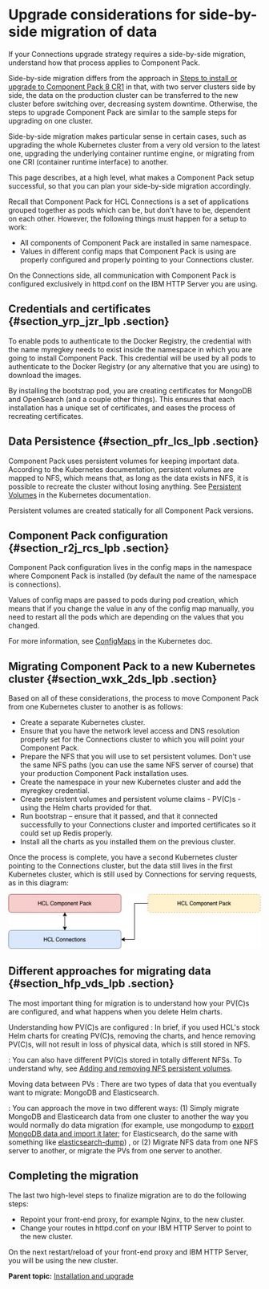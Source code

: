 # Upgrade considerations for side-by-side migration of data 

If your Connections upgrade strategy requires a side-by-side migration, understand how that process applies to Component Pack.

Side-by-side migration differs from the approach in [Steps to install or upgrade to Component Pack 8 CR1](cp_install_services_tasks.md) in that, with two server clusters side by side, the data on the production cluster can be transferred to the new cluster before switching over, decreasing system downtime. Otherwise, the steps to upgrade Component Pack are similar to the sample steps for upgrading on one cluster.

Side-by-side migration makes particular sense in certain cases, such as upgrading the whole Kubernetes cluster from a very old version to the latest one, upgrading the underlying container runtime engine, or migrating from one CRI \(container runtime interface\) to another.

This page describes, at a high level, what makes a Component Pack setup successful, so that you can plan your side-by-side migration accordingly.

Recall that Component Pack for HCL Connections is a set of applications grouped together as pods which can be, but don't have to be, dependent on each other. However, the following things must happen for a setup to work:

-   All components of Component Pack are installed in same namespace.
-   Values in different config maps that Component Pack is using are properly configured and properly pointing to your Connections cluster.

On the Connections side, all communication with Component Pack is configured exclusively in httpd.conf on the IBM HTTP Server you are using.

## Credentials and certificates {#section_yrp_jzr_lpb .section}

To enable pods to authenticate to the Docker Registry, the credential with the name myregkey needs to exist inside the namespace in which you are going to install Component Pack. This credential will be used by all pods to authenticate to the Docker Registry \(or any alternative that you are using\) to download the images.

By installing the bootstrap pod, you are creating certificates for MongoDB and OpenSearch \(and a couple other things\). This ensures that each installation has a unique set of certificates, and eases the process of recreating certificates.

## Data Persistence {#section_pfr_lcs_lpb .section}

Component Pack uses persistent volumes for keeping important data. According to the Kubernetes documentation, persistent volumes are mapped to NFS, which means that, as long as the data exists in NFS, it is possible to recreate the cluster without losing anything. See [Persistent Volumes](https://kubernetes.io/docs/concepts/storage/persistent-volumes/) in the Kubernetes documentation.

Persistent volumes are created statically for all Component Pack versions.

## Component Pack configuration {#section_r2j_rcs_lpb .section}

Component Pack configuration lives in the config maps in the namespace where Component Pack is installed \(by default the name of the namespace is connections\).

Values of config maps are passed to pods during pod creation, which means that if you change the value in any of the config map manually, you need to restart all the pods which are depending on the values that you changed.

For more information, see [ConfigMaps](https://kubernetes.io/docs/concepts/configuration/configmap/) in the Kubernetes doc.

## Migrating Component Pack to a new Kubernetes cluster {#section_wxk_2ds_lpb .section}

Based on all of these considerations, the process to move Component Pack from one Kubernetes cluster to another is as follows:

-   Create a separate Kubernetes cluster.
-   Ensure that you have the network level access and DNS resolution properly set for the Connections cluster to which you will point your Component Pack.
-   Prepare the NFS that you will use to set persistent volumes. Don't use the same NFS paths \(you can use the same NFS server of course\) that your production Component Pack installation uses.
-   Create the namespace in your new Kubernetes cluster and add the myregkey credential.
-   Create persistent volumes and persistent volume claims - PV\(C\)s - using the Helm charts provided for that.
-   Run bootstrap – ensure that it passed, and that it connected successfully to your Connections cluster and imported certificates so it could set up Redis properly.
-   Install all the charts as you installed them on the previous cluster.

Once the process is complete, you have a second Kubernetes cluster pointing to the Connections cluster, but the data still lives in the first Kubernetes cluster, which is still used by Connections for serving requests, as in this diagram:

![Two Component Pack clusters with second pointing to first Connections cluster](cp_install_side_by_side.jpg)

## Different approaches for migrating data {#section_hfp_vds_lpb .section}

The most important thing for migration is to understand how your PV\(C\)s are configured, and what happens when you delete Helm charts.

Understanding how PV\(C\)s are configured
:   In brief, if you used HCL's stock Helm charts for creating PV\(C\)s, removing the charts, and hence removing PV\(C\)s, will not result in loss of physical data, which is still stored in NFS.

:   You can also have different PV\(C\)s stored in totally different NFSs. To understand why, see [Adding and removing NFS persistent volumes](https://help.hcltechsw.com/connections/v65/admin/admin/cp_admin_pv_mng_add_rmv.html).

Moving data between PVs
:   There are two types of data that you eventually want to migrate: MongoDB and Elasticsearch.

:   You can approach the move in two different ways: \(1\) Simply migrate MongoDB and Elasticearch data from one cluster to another the way you would normally do data migration \(for example, use mongodump to [export MongoDB data and import it later](migrating_data_mongodb_v3_v5.md); for Elasticsearch, do the same with something like [elasticsearch-dump](cp_migrate_data_from_es7_to_opensearch.md)\) , or \(2\) Migrate NFS data from one NFS server to another, or migrate the PVs from one server to another.

## Completing the migration 

The last two high-level steps to finalize migration are to do the following steps:

-   Repoint your front-end proxy, for example Nginx, to the new cluster.
-   Change your routes in httpd.conf on your IBM HTTP Server to point to the new cluster.

On the next restart/reload of your front-end proxy and IBM HTTP Server, you will be using the new cluster.

**Parent topic:** [Installation and upgrade](../install/cp_install_upgrade_container.md)

